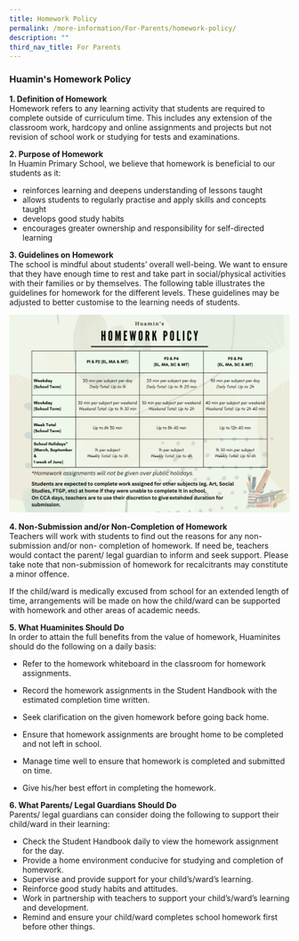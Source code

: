 ```yaml
---
title: Homework Policy
permalink: /more-information/For-Parents/homework-policy/
description: ""
third_nav_title: For Parents
---
```

### **Huamin's Homework Policy**
<b>1. Definition of Homework </b><br>
Homework refers to any learning activity that students are required to complete outside of curriculum time. This includes any extension of the classroom work, hardcopy and online assignments and projects but not revision of school work or studying for tests and examinations.

<b>2. Purpose of Homework </b><br>
In Huamin Primary School, we believe that homework is beneficial to our students as it:
*   reinforces learning and deepens understanding of lessons taught
*   allows students to regularly practise and apply skills and concepts taught
*   develops good study habits
*   encourages greater ownership and responsibility for self-directed learning

<b>3. Guidelines on Homework </b><br>
The school is mindful about students’ overall well-being. We want to ensure that they have enough time to rest and take part in social/physical activities with their families or by themselves. The following table illustrates the guidelines for homework for the different levels. These guidelines may be adjusted to better customise to the learning needs of students.

![](/images/Homework%20Policy%20(2023).png)

<b>4. Non-Submission and/or Non-Completion of Homework </b><br>
Teachers will work with students to find out the reasons for any non-submission and/or non- completion of homework. If need be, teachers would contact the parent/ legal guardian to inform and seek support. Please take note that non-submission of homework for recalcitrants may constitute a minor offence.

If the child/ward is medically excused from school for an extended length of time, arrangements will be made on how the child/ward can be supported with homework and other areas of academic needs.

<b>5. What Huaminites Should Do</b><br>
In order to attain the full benefits from the value of homework, Huaminites should do the following on a daily basis:

*   Refer to the homework whiteboard in the classroom for homework assignments.
*   Record the homework assignments in the Student Handbook with the estimated completion time written.

*   Seek clarification on the given homework before going back home.

*   Ensure that homework assignments are brought home to be completed and not left in school.
*   Manage time well to ensure that homework is completed and submitted on time.
*   Give his/her best effort in completing the homework.


<b>6. What Parents/ Legal Guardians Should Do</b><br>
Parents/ legal guardians can consider doing the following to support their child/ward in their learning:

*   Check the Student Handbook daily to view the homework assignment for the day.
*   Provide a home environment conducive for studying and completion of homework.
*   Supervise and provide support for your child’s/ward’s learning.
*   Reinforce good study habits and attitudes.
*   Work in partnership with teachers to support your child’s/ward’s learning and development.
*   Remind and ensure your child/ward completes school homework first before other things.